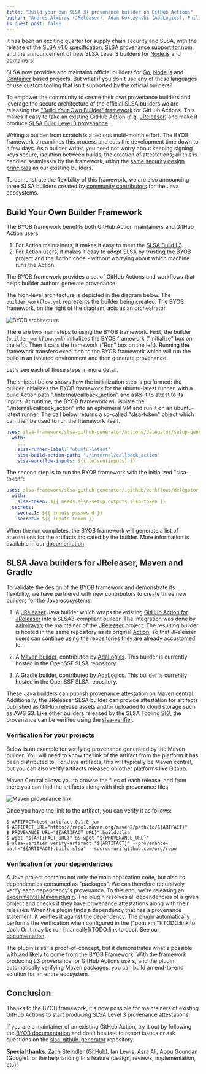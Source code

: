 ```yaml
---
title: "Build your own SLSA 3+ provenance builder on GitHub Actions"
author: "Andres Almiray (JReleaser), Adam Korczynski (AdaLogics), Philip Harrison (GitHub), Laurent Simon (Google)"
is_guest_post: false
---
```


It has been an exciting quarter for supply chain security and SLSA, with the release of the [SLSA v1.0 specification](2023-04-19-slsa-v1-final.md), [SLSA provenance support for npm](https://github.blog/2023-04-19-introducing-npm-package-provenance/), and the announcement of new SLSA Level 3 builders for [Node.js](2023-05-11-bringing-improved-supply-chain-security-to-the-nodejs-ecosystem.md) and [containers](2023-06-13-slsa-github-worfklows-container-based.md)! 

SLSA now provides and maintains official builders for [Go](2022/06/slsa-github-workflows), [Node.js](2023/05/bringing-improved-supply-chain-security-to-the-nodejs-ecosystem) and [Container](2023/06/slsa-github-worfklows-container-based) based projects.
But what if you don't use any of these languages or use custom tooling that isn't supported by the official builders?

To empower the community to create their own provenance builders and leverage the secure architecture of the official SLSA builders we are releasing the ["Build Your Own Builder" framework](https://github.com/slsa-framework/slsa-github-generator/tree/main#build-your-own-builder) for GitHub Actions. This makes it easy to take an existing GitHub Action (e.g. [JReleaser](https://jreleaser.org/)) and make it produce [SLSA Build Level 3 provenance](https://slsa.dev/spec/v1.0/requirements#provenance-generation).

Writing a builder from scratch is a tedious multi-month effort. The BYOB framework streamlines this process and cuts the development time down to a few days. As a builder writer, you need not worry about keeping signing keys secure, isolation between builds, the creation of attestations; all this is handled seamlessly by the framework, using the [same security design principles](https://github.com/slsa-framework/slsa-github-generator/tree/main#specifications) as our existing builders.

To demonstrate the flexibility of this framework, we are also announcing three SLSA builders created by [community contributors](https://github.com/laurentsimon/slsa-github-generator/blob/feat/hof/README.md#builder-creation) for the Java ecosystems.

## Build Your Own Builder Framework

The BYOB framework benefits both GitHub Action maintainers and GitHub Action users:

1. For Action maintainers, it makes it easy to meet the [SLSA Build L3](https://slsa.dev/spec/v1.0/levels#build-l3).
1. For Action users, it makes it easy to adopt SLSA by trusting the BYOB project and the Action code - without worrying about which machine runs the Action.

The BYOB framework provides a set of GitHub Actions and workflows that helps builder authors generate provenance.

The high-level architecture is depicted in the diagram below. The `builder_workflow.yml` represents the builder being created. The BYOB framework, on the right of the diagram, acts as an orchestrator. 

![BYOB architecture](https://github.com/slsa-framework/slsa/assets/64505099/51c796e3-754e-4cd8-b2ea-dd8c23662411)

There are two main steps to using the BYOB framework. First, the builder (`builder_workflow.yml`) initializes the BYOB framework ("Initialize" box on the left). Then it calls the framework ("Run" box on the left). Running the framework transfers execution to the BYOB framework which will run the build in an isolated environment and then generate provenance.

Let's see each of these steps in more detail.

The snippet below shows how the initialization step is performed: the builder initializes the BYOB framework for the ubuntu-latest runner, with a build Action path "./internal/callback_action" and asks it to attest to its inputs. At runtime, the BYOB framework will isolate the "./internal/callback_action" into an ephemeral VM and run it on an ubuntu-latest runner. The call below returns a so-called "slsa-token" object which can then be used to run the framework itself.

```yaml
uses: slsa-framework/slsa-github-generator/actions/delegator/setup-generic@v1.8.0
  with:
    ...
    slsa-runner-label: "ubuntu-latest"
    slsa-build-action-path: "./internal/callback_action"
    slsa-workflow-inputs: ${{ toJson(inputs) }}
```

The second step is to run the BYOB framework with the initialized "slsa-token":

```yaml
uses: slsa-framework/slsa-github-generator/.github/workflows/delegator_generic_slsa3.yml@v1.8.0
  with:
    slsa-token: ${{ needs.slsa-setup.outputs.slsa-token }}
  secrets:
    secret1: ${{ inputs.password }}
    secret2: ${{ inputs.token }}
```

When the run completes, the BYOB framework will generate a list of attestations for the artifacts indicated by the builder. More information is available in our [documentation](https://github.com/slsa-framework/slsa-github-generator/blob/main/BYOB.md#generation-of-metadata-layout-file).

## SLSA Java builders for JReleaser, Maven and Gradle

To validate the design of the BYOB framework and demonstrate its flexibility, we have partnered with new contributors to create three new builders for the [Java ecosystems](https://github.com/slsa-framework/slsa-github-generator/blob/main/README.md#builder-creation):

1. A [JReleaser](https://github.com/jreleaser/release-action/tree/java#slsa-builder) Java builder which wraps the existing [GitHub Action for JReleaser](https://github.com/jreleaser/release-action) into a SLSA3-compliant builder. The integration was done by [aalmiray@](https://github.com/aalmiray), the maintainer of the [JReleaser](https://jreleaser.org) project. The resulting builder is hosted in the same repository as its original [Action](https://github.com/jreleaser/release-action/blob/java/.github/workflows/builder_slsa3.yml), so that JReleaser users can continue using the repositories they are already accustomed to.

2. A [Maven builder](https://github.com/slsa-framework/slsa-github-generator/tree/main/internal/builders/maven#readme), contributed by [AdaLogics](https://adalogics.com). This builder is currently hosted in the OpenSSF SLSA repository.

3. A [Gradle builder](https://github.com/slsa-framework/slsa-github-generator/tree/main/internal/builders/gradle#readme), contributed by [AdaLogics](https://adalogics.com). This builder is currently hosted in the OpenSSF SLSA repository.

These Java builders can publish provenance attestation on Maven central. Additionally, the JReleaser SLSA builder can provide attestation for artifacts published as GitHub release assets and/or uploaded to cloud storage such as AWS S3. Like other builders released by the SLSA Tooling SIG, the provenance can be verified using the [slsa-verifier](https://github.com/slsa-framework/slsa-verifier).

### Verification for your projects

Below is an example for verifying provenance generated by the Maven builder: You will need to know the link of the artifact from the platform it has been distributed to. For Java artifacts, this will typically be Maven central, but you can also verify artifacts released on other platforms like Github.

Maven Central allows you to browse the files of each release, and from there you can find the artifacts along with their provenance files:

![Maven provenance link](https://github.com/slsa-framework/slsa/assets/64505099/14ff1de1-a30c-4683-860c-352dc490c1ef)

Once you have the link to the artifact, you can verify it as follows:

```shell
$ ARTIFACT=test-artifact-0.1.0-jar
$ ARTIFACT_URL="https://repo1.maven.org/maven2/path/to/${ARTFACT}"
$ PROVENANCE_URL="${ARTIFACT_URL}".build.slsa
$ wget "${ARTIFACT_URL}" && wget "${PROVENANCE_URL}"
$ slsa-verifier verify-artifact "${ARTIFACT}" --provenance-path="${ARTIFACT}.build.slsa" --source-uri github.com/org/repo
```

### Verification for your dependencies

A Java project contains not only the main application code, but also its dependencies consumed as "packages". We can therefore recursively verify each dependency's provenance. To this end, we're releasing an [experimental Maven plugin](https://github.com/slsa-framework/slsa-verifier/tree/main/experimental/maven-plugin). The plugin resolves all dependencies of a given project and checks if they have provenance attestations along with their releases. When the plugin finds a dependency that has a provenance statement, it verifies it against the dependency.
The plugin automatically performs the verification when configured in the ["pom.xml"](TODO:link to doc). Or it may be run [manually](TODO:link to doc). See our [documentation](https://github.com/slsa-framework/slsa-verifier/tree/main/experimental/maven-plugin).

The plugin is still a proof-of-concept, but it demonstrates what's possible with and likely to come from the BYOB Framework. With the framework producing L3 provenance for GitHub Actions users, and the plugin automatically verifying Maven packages, you can build an end-to-end solution for an entire ecosystem.

## Conclusion

Thanks to the BYOB framework, it's now possible for maintainers of existing GitHub Actions to start producing SLSA Level 3 provenance attestations! 

If you are a maintainer of an existing GitHub Action, try it out by following the [BYOB documentation](https://github.com/slsa-framework/slsa-github-generator/tree/main#build-your-own-builder) and don't hesitate to report issues or ask questions on the [slsa-github-generator](https://github.com/slsa-framework/slsa-github-generator/issues) repository. 

**Special thanks**: Zach Steindler (GitHub), Ian Lewis, Asra Ali, Appu Goundan (Google) for the help landing this feature (design, reviews, implementation, etc)!
